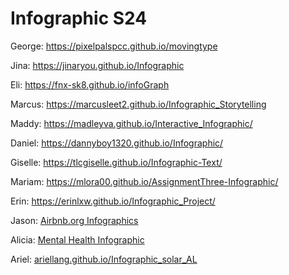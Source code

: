 # Infographic S24

George: <a href="https://pixelpalspcc.github.io/movingtype" target="_blank">https://pixelpalspcc.github.io/movingtype</a><br>

Jina: <a href="https://jinaryou.github.io/Infographic" target="_blank">https://jinaryou.github.io/Infographic</a><br>

Eli: <a href="https://fnx-sk8.github.io/infoGraph" target="_blank">https://fnx-sk8.github.io/infoGraph</a><br>

Marcus: <a href="https://marcusleet2.github.io/Infographic_Storytelling" target="_blank">https://marcusleet2.github.io/Infographic_Storytelling</a><br>

Maddy: <a href="https://madleyva.github.io/Interactive_Infographic/" target="_blank">https://madleyva.github.io/Interactive_Infographic/</a><br>

Daniel: https://dannyboy1320.github.io/Infographic/

Giselle: <a href= "https://tlcgiselle.github.io/Infographic-Text/" target="_blank">https://tlcgiselle.github.io/Infographic-Text/</a><br>

Mariam: <a href= "https://mlora00.github.io/AssignmentThree-Infographic/" target="_blank">https://mlora00.github.io/AssignmentThree-Infographic/</a><br>

Erin: <a href="https://erinlxw.github.io/Infographic_Project/" target="_blank">https://erinlxw.github.io/Infographic_Project/</a><br>

Jason: <a href="https://jingchunyang.github.io/airbnb_Infographics/" target="_blank">Airbnb.org Infographics</a><br>

Alicia: <a href="https://aliciaxl.github.io/infographic-storytelling/" target="_blank">Mental Health Infographic</a><br>

Ariel: <a href="https://ariellang.github.io/Infographic_solar_AL/" target="_blank">ariellang.github.io/Infographic_solar_AL</a><br>

